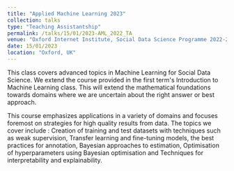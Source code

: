 ```yaml
---
title: "Applied Machine Learning 2023"
collection: talks
type: "Teaching Assistantship"
permalink: /talks/15/01/2023-AML_2022_TA
venue: "Oxford Internet Institute, Social Data Science Programme 2022-2023"
date: 15/01/2023
location: "Oxford, UK"
---
```


This class covers advanced topics in Machine Learning for Social Data Science. We extend the course provided in the first term&apos;s Introduction to Machine Learning class. This will extend the mathematical foundations towards domains where we are uncertain about the right answer or best approach.

This course emphasizes applications in a variety of domains and focuses foremost on strategies for high quality results from data.
The topics we cover include : Creation of training and test datasets with techniques such as weak supervision, Transfer learning and fine-tuning models, the best practices for annotation, Bayesian approaches to estimation, Optimisation of hyperparameters using Bayesian optimisation and Techniques for interpretability and explainability.
